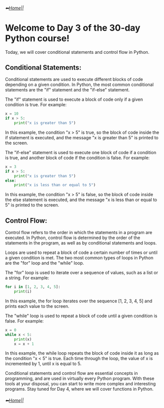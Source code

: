 
###### ⬅[Home||](https://github.com/ermiaswalelgne/Python-in-a-Month-A-Step-by-Step-Guide-to-Mastering-the-Language)

# Welcome to Day 3 of the 30-day Python course! 
Today, we will cover conditional statements and control flow in Python.

## Conditional Statements:
Conditional statements are used to execute different blocks of code depending on a given condition. In Python, the most common conditional statements are the "if" statement and the "if-else" statement.

The "if" statement is used to execute a block of code only if a given condition is true. For example:

```python
x = 10
if x > 5:
    print("x is greater than 5")
```
In this example, the condition "x > 5" is true, so the block of code inside the if statement is executed, and the message "x is greater than 5" is printed to the screen.

The "if-else" statement is used to execute one block of code if a condition is true, and another block of code if the condition is false. For example:

```python
x = 3
if x > 5:
    print("x is greater than 5")
else:
    print("x is less than or equal to 5")
```
In this example, the condition "x > 5" is false, so the block of code inside the else statement is executed, and the message "x is less than or equal to 5" is printed to the screen.

## Control Flow:
Control flow refers to the order in which the statements in a program are executed. In Python, control flow is determined by the order of the statements in the program, as well as by conditional statements and loops.

Loops are used to repeat a block of code a certain number of times or until a given condition is met. The two most common types of loops in Python are the "for" loop and the "while" loop.

The "for" loop is used to iterate over a sequence of values, such as a list or a string. For example:
```python
for i in [1, 2, 3, 4, 5]:
    print(i)
```
In this example, the for loop iterates over the sequence [1, 2, 3, 4, 5] and prints each value to the screen.

The "while" loop is used to repeat a block of code until a given condition is false. For example:

```python
x = 0
while x < 5:
    print(x)
    x = x + 1
````
In this example, the while loop repeats the block of code inside it as long as the condition "x < 5" is true. Each time through the loop, the value of x is incremented by 1, until x is equal to 5.

Conditional statements and control flow are essential concepts in programming, and are used in virtually every Python program. With these tools at your disposal, you can start to write more complex and interesting programs. Stay tuned for Day 4, where we will cover functions in Python.

###### ⬅[Home||](https://github.com/ermiaswalelgne/Python-in-a-Month-A-Step-by-Step-Guide-to-Mastering-the-Language)

